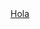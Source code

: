 <!DOCTYPE html>
<html>
<head>
	<title></title>
</head>
<body>
    <a href="./public/index.html">Hola</a>
</body>
</html>
